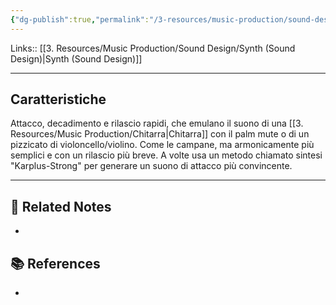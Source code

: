 ```yaml
---
{"dg-publish":true,"permalink":"/3-resources/music-production/sound-design/synth-plucks-sound-design/","tags":["type/note"]}
---
```


Links:: [[3. Resources/Music Production/Sound Design/Synth (Sound Design)\|Synth (Sound Design)]]

---
## Caratteristiche

Attacco, decadimento e rilascio rapidi, che emulano il suono di una [[3. Resources/Music Production/Chitarra\|Chitarra]] con il palm mute o di un pizzicato di violoncello/violino. Come le campane, ma armonicamente più semplici e con un rilascio più breve. A volte usa un metodo chiamato sintesi "Karplus-Strong" per generare un suono di attacco più convincente.




---

## 🔗 Related Notes

- 

## 📚 References

- 